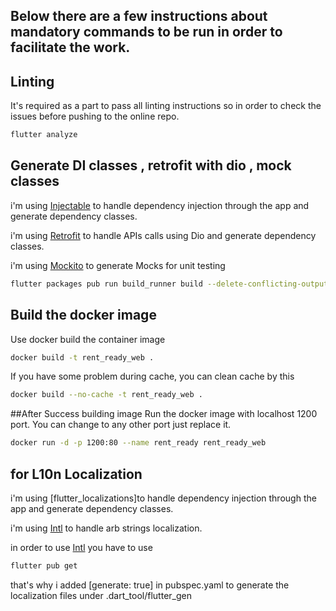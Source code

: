 ## Below there are a few instructions about mandatory commands to be run in order to facilitate the work.

## Linting
It's required as a part to pass all linting instructions so in order to check the issues before pushing to the online repo.
```bash
flutter analyze
```
## Generate DI classes , retrofit with dio , mock classes
i'm using [Injectable](https://pub.dev/packages/injectable) to handle dependency injection through the app and generate dependency classes.

i'm using [Retrofit](https://pub.dev/packages/retrofit) to handle APIs calls using Dio and generate dependency classes.

i'm using [Mockito](https://pub.dev/packages/mockito) to generate Mocks for unit testing

```bash
flutter packages pub run build_runner build --delete-conflicting-outputs
```
## Build the docker image
Use docker build the container image

```bash
docker build -t rent_ready_web .
```
If you have some problem during cache, you can clean cache by this

```bash
docker build --no-cache -t rent_ready_web .
```

##After Success building image
Run the docker image with localhost 1200 port. You can change to any other port just replace it.
```bash
docker run -d -p 1200:80 --name rent_ready rent_ready_web
```
## for L10n Localization 
i'm using [flutter_localizations]to handle dependency injection through the app and generate dependency classes.

i'm using [Intl](https://pub.dev/packages/intl) to handle arb strings localization.

in order to use [Intl](https://pub.dev/packages/intl) you have to use 
```bash
flutter pub get
```
that's why i added [generate: true] in pubspec.yaml to generate the localization files under .dart_tool/flutter_gen